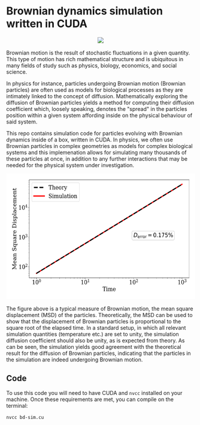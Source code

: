 # Brownian dynamics simulation written in CUDA

<div align="center">
<img src="./plots/bd_anim.gif">
</div>

Brownian motion is the result of stochastic fluctuations in a given quantity. This type of motion has rich mathematical structure and is ubiquitous in many fields of study such as physics, biology, economics, and social science.

In physics for instance, particles undergoing Brownian motion (Brownian particles) are often used as models for biological processes as they are intimately linked to the concept of diffusion. Mathematically exploring the diffusion of Brownian particles yields a method for computing their diffusion coefficient which, loosely speaking, denotes the "spread" in the particles position within a given system affording inside on the physical behaviour of said system.

This repo contains simulation code for particles evolving with Brownian dynamics inside of a box, written in CUDA. In physics, we often use Brownian particles in complex geometries as models for complex biological systems and this implemenation allows for simulating many thousands of these particles at once, in addition to any further interactions that may be needed for the physical system under investigation.

<div align="center">
<img src="./plots/msd.png" height="335">
</div>

The figure above is a typical measure of Brownian motion, the mean square displacement (MSD) of the particles. Theoretically, the MSD can be used to show that the displacement of Brownian particles is proportional to the square root of the elapsed time. In a standard setup, in which all relevant simulation quantities (temperature etc.) are set to unity, the simulation diffusion coefficient should also be unity, as is expected from theory. As can be seen, the simulation yields good agreement with the theoretical result for the diffusion of Brownian particles, indicating that the particles in the simulation are indeed undergoing Brownian motion.

## Code

To use this code you will need to have CUDA and `nvcc` installed on your machine. Once these requirements are met, you can compile on the terminal:

```bash
nvcc bd-sim.cu
```
